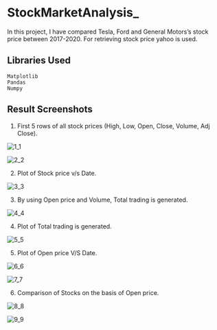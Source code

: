 # StockMarketAnalysis_

In this project, I have compared Tesla, Ford and General Motors’s stock price between 2017-2020. For retrieving stock price yahoo is used. 

## Libraries Used

    Matplotlib
    Pandas
    Numpy
    
 ##  Result Screenshots
 
 1.  First 5 rows of all stock prices (High, Low, Open, Close, Volume, Adj Close).
 
 
 ![1_1](https://user-images.githubusercontent.com/60724707/85163357-b4388a00-b230-11ea-800d-2d99b834a636.png)
 
 
 ![2_2](https://user-images.githubusercontent.com/60724707/85163361-b4d12080-b230-11ea-894a-ba78af736572.png)
 
 
 2.  Plot of Stock price v/s Date.
 
 
 ![3_3](https://user-images.githubusercontent.com/60724707/85163362-b4d12080-b230-11ea-8643-eba6841c6b36.png)
 
 3. By using Open price and Volume, Total trading is generated. 
 
 
 ![4_4](https://user-images.githubusercontent.com/60724707/85163364-b4d12080-b230-11ea-9d17-24cc7dabf12d.png)
 
 
 4.  Plot of Total trading is generated.
 
 
 ![5_5](https://user-images.githubusercontent.com/60724707/85163344-b3075d00-b230-11ea-8fac-0aa455a28cbb.png)
 
 
 5. Plot of Open price V/S Date.
 
 
 ![6_6](https://user-images.githubusercontent.com/60724707/85163348-b39ff380-b230-11ea-84fe-c0b1f111935c.png)
 
 
 ![7_7](https://user-images.githubusercontent.com/60724707/85163349-b39ff380-b230-11ea-9410-82ac4ae06f88.png)
 
 
 6. Comparison of Stocks on the basis of Open price.
 
 
 ![8_8](https://user-images.githubusercontent.com/60724707/85163350-b39ff380-b230-11ea-8156-936d4eadf79f.png) 
 

![9_9](https://user-images.githubusercontent.com/60724707/85163355-b4388a00-b230-11ea-8c81-1ed369a6cea0.png)
